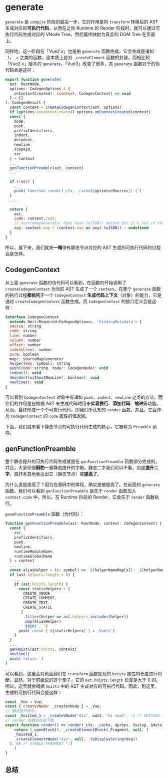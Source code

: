 # generate

`generate` 是 `compile` 阶段的最后一步，它的作用是将 `transform` 转换后的 AST 生成对应的**可执行代码**，从而在之后 Runtime 的 Render 阶段时，就可以通过可执行代码生成对应的 VNode Tree，然后最终映射为真实的 DOM Tree 在页面上。

同样地，这一阶段在「Vue2.x」也是由 `generate` 函数完成，它会生成是诸如 `_l`、`_c` 之类的函数，这本质上是对 `_createElement` 函数的封装。而相比较「Vue2.x」版本的 `generate`，「Vue3」改变了很多，其 `generate` 函数对于的伪代码会是这样：

```javascript
export function generate(
  ast: RootNode,
  options: CodegenOptions & {
    onContextCreated?: (context: CodegenContext) => void
  } = {}
): CodegenResult {
  const context = createCodegenContext(ast, options)
  if (options.onContextCreated) options.onContextCreated(context)
  const {
    mode,
    push,
    prefixIdentifiers,
    indent,
    deindent,
    newline,
    scopeId,
    ssr
  } = context
  ...
  genFunctionPreamble(ast, context)
  ...

  if (!ssr) {
    ...
    push(`function render(_ctx, _cache${optimizeSources}) {`)
  }
  ....

  return {
    ast,
    code: context.code,
    // SourceMapGenerator does have toJSON() method but it's not in the types
    map: context.map ? (context.map as any).toJSON() : undefined
  }
}
```

所以，接下来，我们就来**一睹**带有静态节点对应的 AST 生成的可执行代码的过程会是怎样。

## CodegenContext

从上面 `generate` 函数的伪代码可以看到，在函数的开始调用了 `createCodegenContext` 为当前 AST 生成了一个 `context`。在整个 `generate` 函数的执行过程**都依托**于一个 `CodegenContext` **生成代码上下文**（对象）的能力，它是通过 `createCodegenContext` 函数生成。而 `CodegenContext` 的接口定义会是这样：

```javascript
interface CodegenContext
  extends Omit<Required<CodegenOptions>, 'bindingMetadata'> {
  source: string
  code: string
  line: number
  column: number
  offset: number
  indentLevel: number
  pure: boolean
  map?: SourceMapGenerator
  helper(key: symbol): string
  push(code: string, node?: CodegenNode): void
  indent(): void
  deindent(withoutNewLine?: boolean): void
  newline(): void
}
```

可以看到 `CodegenContext` 对象中有诸如 `push`、`indent`、`newline` 之类的方法。而它们的作用是在根据 AST 来生成代码时用来**实现换行**、**添加代码**、**缩进**等功能。从而，最终形成一个个可执行代码，即我们所认知的 `render` 函数，并且，它会作为 `CodegenContext` 的 `code` 属性的值返回。

下面，我们就来看下静态节点的可执行代码生成的核心，它被称为 `Preamble` 前导。

## genFunctionPreamble

整个静态提升的可执行代码生成就是在 `genFunctionPreamble` 函数部分完成的。并且，大家仔细**斟酌**一番静态提升的字眼，静态二字我们可以不看，但是**提升二字**，直抒本意地表达出它（静态节点）被**提高了**。

为什么说是提高了？因为在源码中的体现，确实是被提高了。在前面的 `generate` 函数，我们可以看到 `genFunctionPreamble` 是先于 `render` 函数加入 `context.code` 中，所以，在 Runtime 阶段的 Render，它会先于 `render` 函数执行。

`geneFunctionPreamble` 函数（伪代码）：

```javascript
function genFunctionPreamble(ast: RootNode, context: CodegenContext) {
  const {
    ssr,
    prefixIdentifiers,
    push,
    newline,
    runtimeModuleName,
    runtimeGlobalName
  } = context
  ...
  const aliasHelper = (s: symbol) => `${helperNameMap[s]}: _${helperNameMap[s]}`
  if (ast.helpers.length > 0) {
    ...
    if (ast.hoists.length) {
      const staticHelpers = [
        CREATE_VNODE,
        CREATE_COMMENT,
        CREATE_TEXT,
        CREATE_STATIC
       ]
        .filter(helper => ast.helpers.includes(helper))
        .map(aliasHelper)
        .join(', ')
      push(`const { ${staticHelpers} } = _Vue\n`)
    }
  }
  ...
  genHoists(ast.hoists, context)
  newline()
  push(`return `)
}
```

可以看到，这里会对前面我们在 `transform` 函数提及的 `hoists` 属性的长度进行判断。显然，对于前面说的这个栗子，它的 `ast.hoists.length` 长度是大于 0 的。所以，这里就会根据 `hoists` 中的 AST 生成对应的可执行代码。因此，到这里，生成的可执行代码会是这样：

```javascript
const _Vue = Vue;
const { createVNode: _createVNode } = _Vue;
// 静态提升部分
const _hoisted_1 = _createVNode("div", null, "hi vue3", -1 /* HOISTED */);
// render 函数会在这下面
export function render() => render(_ctx, _cache, $props, $setup, $data, $options) {
	return (_openBlock(), _createElementBlock(_Fragment, null, [
    _hoisted_1,
    _createElementVNode("div", null, _toDisplayString(msg))
  ], 64 /* STABLE_FRAGMENT */)
	)
}
```

## 总结
